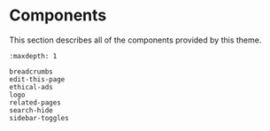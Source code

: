 # Components

This section describes all of the components provided by this theme.

```{toctree}
:maxdepth: 1

breadcrumbs
edit-this-page
ethical-ads
logo
related-pages
search-hide
sidebar-toggles
```
